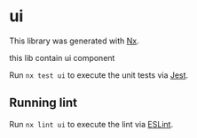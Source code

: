 # ui

This library was generated with [Nx](https://nx.dev).

this lib contain ui component


Run `nx test ui` to execute the unit tests via [Jest](https://jestjs.io).

## Running lint

Run `nx lint ui` to execute the lint via [ESLint](https://eslint.org/).
